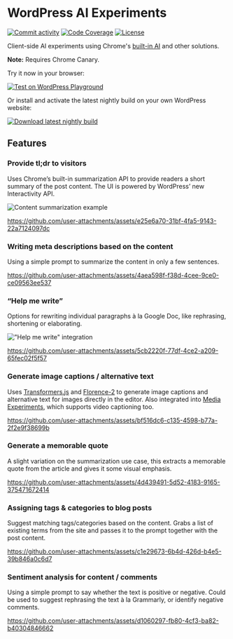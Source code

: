 # WordPress AI Experiments

[![Commit activity](https://img.shields.io/github/commit-activity/m/swissspidy/ai-experiments)](https://github.com/swissspidy/ai-experiments/pulse/monthly)
[![Code Coverage](https://codecov.io/gh/swissspidy/ai-experiments/branch/main/graph/badge.svg)](https://codecov.io/gh/swissspidy/ai-experiments)
[![License](https://img.shields.io/github/license/swissspidy/ai-experiments)](https://github.com/swissspidy/ai-experiments/blob/main/LICENSE)

Client-side AI experiments using Chrome's [built-in AI](https://developer.chrome.com/docs/ai/built-in) and other solutions.

**Note:** Requires Chrome Canary.

Try it now in your browser:

[![Test on WordPress Playground](https://img.shields.io/badge/Test%20on%20WordPress%20Playground-3F57E1?style=for-the-badge&logo=WordPress&logoColor=ffffff)](https://playground.wordpress.net/?mode=seamless&blueprint-url=https://raw.githubusercontent.com/swissspidy/ai-experiments/main/blueprints/playground.json)

Or install and activate the latest nightly build on your own WordPress website:

[![Download latest nightly build](https://img.shields.io/badge/Download%20latest%20nightly-24282D?style=for-the-badge&logo=Files&logoColor=ffffff)](https://swissspidy.github.io/ai-experiments/nightly.zip)

## Features

### Provide tl;dr to visitors

Uses Chrome’s built-in summarization API to provide readers a short summary of the post content. The UI is powered by WordPress’ new Interactivity API.

![Content summarization example](https://github.com/user-attachments/assets/806a6ce7-91a9-481d-bf80-a91da12b765b)

https://github.com/user-attachments/assets/e25e6a70-31bf-4fa5-9143-22a7124097dc

### Writing meta descriptions based on the content

Using a simple prompt to summarize the content in only a few sentences.

https://github.com/user-attachments/assets/4aea598f-f38d-4cee-9ce0-ce09563ee537

### “Help me write”
Options for rewriting individual paragraphs à la Google Doc, like rephrasing, shortening or elaborating.

!["Help me write" integration](https://github.com/user-attachments/assets/ec0c944c-7537-480b-b026-10daa7791c0b)

https://github.com/user-attachments/assets/5cb2220f-77df-4ce2-a209-65fec02f5f57

### Generate image captions / alternative text

Uses [Transformers.js]([url](http://Transformers.js)) and [Florence-2]([url](https://huggingface.co/onnx-community/Florence-2-base-ft)) to generate image captions and alternative text for images directly in the editor. Also integrated into [Media Experiments](https://github.com/swissspidy/media-experiments), which supports video captioning too.

https://github.com/user-attachments/assets/bf516dc6-c135-4598-b77a-2f2e9f38699b

### Generate a memorable quote

A slight variation on the summarization use case, this extracts a memorable quote from the article and gives it some visual emphasis.

https://github.com/user-attachments/assets/4d439491-5d52-4183-9165-375471672414

### Assigning tags & categories to blog posts

Suggest matching tags/categories based on the content. Grabs a list of existing terms from the site and passes it to the prompt together with the post content.

https://github.com/user-attachments/assets/c1e29673-6b4d-426d-b4e5-39b846a0c6d7

### Sentiment analysis for content / comments

Using a simple prompt to say whether the text is positive or negative. Could be used to suggest rephrasing the text à la Grammarly, or identify negative comments.

https://github.com/user-attachments/assets/d1060297-fb80-4cf3-ba82-b40304846662

